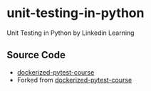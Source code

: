 # unit-testing-in-python
Unit Testing in Python by Linkedin Learning

## Source Code

* [dockerized-pytest-course](https://github.com/thehimel/dockerized-pytest-course)
* Forked from [dockerized-pytest-course](https://github.com/coding-geographies/dockerized-pytest-course)
